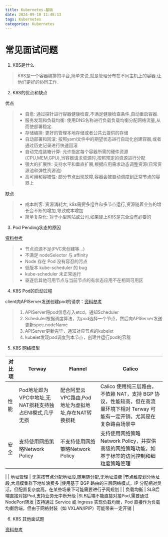```yaml
---
title: Kubernetes-基础
date: 2024-09-10 11:48:13
tags: Kubernetes
categories: Kubernetes
---
```


# 常见面试问题


1. K8S是什么

> K8S是一个容器编排的平台,简单来说,就是管理分布在不同主机上的容器,让他们更好的协同工作.

2. K8S的优点和缺点

优点
> - 自愈: 通过探针进行容器健康检查,不满足健康检查条件,自动重启容器.
> - 服务发现和负载均衡: 使用DNS名称进行负载负载均衡分配网络流量,从而使部署稳定.
> - 存储编排: 更好的管理本地存储或者公共云提供的存储
> - 自动部署和回滚: 按照yaml文件中的期望状态进行自动化创建容器,或者通过历史记录进行快速回滚
> - 自动完成装箱计算: 允许指定每个容器所需的硬件资源(CPU,MEM,GPU),当容器请求资源时,按照预定的资源进行分配
> - 强大的扩展性: 支持水平和垂直扩展,根据应用需求动态调整资源(日常资源池和弹性资源池)
> - 高可用和容错性: 部分节点出现故障,容器会被自动调度到正常节点的容器上

缺点
> - 成本刺客: 资源消耗大, k8s需要多组件和多节点运行,资源随着业务的增长会不断的增加,导致成本增加
> - 简单复杂化: 对于小型网站或公司,如果硬上K8S是完全没有必要的

3. Pod Pending状态的原因

[资料参考](https://cloud.tencent.com/document/product/457/42948)

> - 节点资源不足(PVC未创建等...)
> - 不满足 nodeSelector 与 affinity
> - Node 存在 Pod 没有容忍的污点
> - 低版本 kube-scheduler 的 bug
> - kube-scheduler 未正常运行
> - 驱逐后其他可用节点与当前节点的有状态应用不在相同可用区

4. K8S Pod的启动过程

client向APIServer发送创建pod的请求：[资料参考](https://segmentfault.com/a/1190000040817721)

> 1. APIServer将pod信息存入etcd，通知Scheduler
> 2. Scheduler根据调度算法，为pod选择一个节点，然后向APIServer发送更新spec.nodeName
> 3. APIServer更新完毕，通知对应节点的kubelet
> 4. kubelet发现pod调度到本节点，创建并运行pod的容器

5. K8S 网络模型 

|  对比项   | Terway  | Flannel  | Calico  |
|  ----  | ----  | ----  | ----  |
| 性能  | Pod地址即为VPC中地址,无NAT损耗支持独占ENI模式,几乎无损 |配合阿里云VPC路由,Pod地址为虚拟地址,存在NAT转换损耗 |Calico 使用纯三层路由，不依赖 NAT，支持 BGP 协议，性能较高，但在高流量环境下相对 Terway 可能有一定开销，尤其是在复杂路由场景中 |
| 安全  | 支持使用网络策略Network Policy |不支持使用网络策略Network Policy |支持使用网络策略Network Policy，并提供高级的网络策略功能，如基于标签的访问控制和细粒度策略管理
 |
| 地址管理  | 无需按节点分配地址段,随用随分配,无地址浪费 |节点维度划分地址段,大规模集群下地址浪费多 |使用基于 BGP 路由的三层网络模式，IP 分配相对灵活，但配置复杂度高，在某些场景下可能需要进行子网规划
 |
| 负载均衡  | SLB后端直接对接Pod,支持业务无中断升级 |SLB后端不能直接对接Pod,需要通过NodePort转发 |支持通过 Service 或 Ingress 实现负载均衡，Pod 直接作为负载均衡后端，但由于网络封装（如 VXLAN/IPIP）可能带来一定开销 |


6. K8S 其他面试题

[资料参考](https://github.com/0voice/k8s_awesome_document/blob/main/91%E9%81%93%E5%B8%B8%E8%A7%81%E7%9A%84Kubernetes%E9%9D%A2%E8%AF%95%E9%A2%98%E6%80%BB%E7%BB%93.md)
